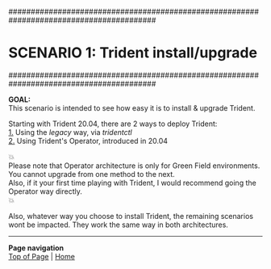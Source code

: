 #########################################################################################
# SCENARIO 1: Trident install/upgrade
#########################################################################################

**GOAL:**  
This scenario is intended to see how easy it is to install & upgrade Trident.  
  
Starting with Trident 20.04, there are 2 ways to deploy Trident:  
[1.](1_Tridentctl) Using the _legacy_ way, via _tridentctl_  
[2.](2_Operator) Using Trident's Operator, introduced in 20.04   

:boom:  
Please note that Operator architecture is only for Green Field environments. You cannot upgrade from one method to the next.  
Also, if it your first time playing with Trident, I would recommend going the Operator way directly.  
:boom:  

Also, whatever way you choose to install Trident, the remaining scenarios wont be impacted. They work the same way in both architectures.

---
**Page navigation**  
[Top of Page](#top) | [Home](/README.md)